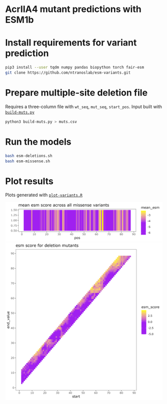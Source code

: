 # AcrIIA4 mutant predictions with ESM1b


# Install requirements for variant prediction
```bash
pip3 install --user tqdm numpy pandas biopython torch fair-esm
git clone https://github.com/ntranoslab/esm-variants.git
```

# Prepare multiple-site deletion file
Requires a three-column file with `wt_seq`, `mut_seq`, `start_pos`.
Input built with [`build-muts.py`](build-muts.py)
```bash
python3 build-muts.py > muts.csv
```

# Run the models
```bash
bash esm-deletions.sh
bash esm-missense.sh
```

# Plot results

Plots generated with [`plot-variants.R`](plot-variants.R)

![](esm-missense.png)
![](esm-deletions.png)